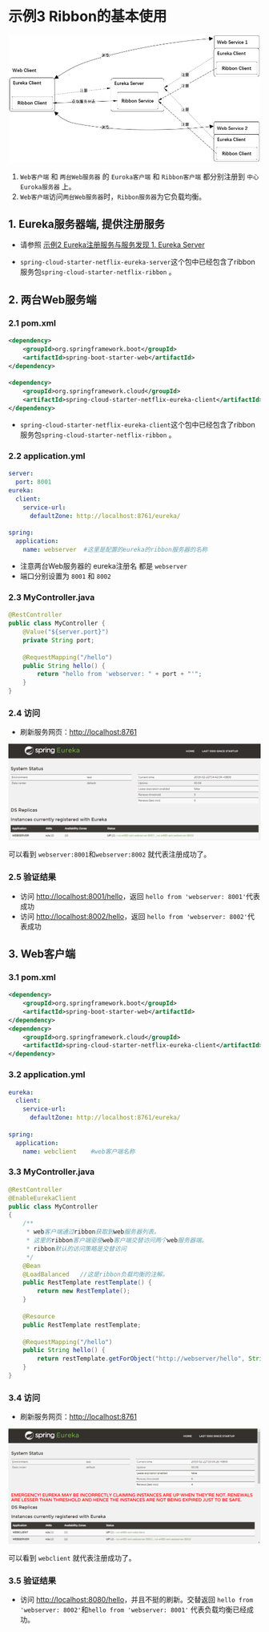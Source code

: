 # 示例3 Ribbon的基本使用

![framework.png](framework.png)

1. `Web客户端` 和 `两台Web服务器` 的 `Euroka客户端` 和 `Ribbon客户端` 都分别注册到 `中心Euroka服务器` 上。
2. `Web客户端`访问`两台Web服务器`时，`Ribbon服务器`为它负载均衡。

## 1. Eureka服务器端, 提供注册服务

* 请参照 [示例2 Eureka注册服务与服务发现 1. Eureka Server](../eg02/readme.md#1-Eureka-Server)

* `spring-cloud-starter-netflix-eureka-server`这个包中已经包含了ribbon服务包`spring-cloud-starter-netflix-ribbon` 。

## 2. 两台Web服务端

### 2.1 pom.xml

```xml
<dependency>
    <groupId>org.springframework.boot</groupId>
    <artifactId>spring-boot-starter-web</artifactId>
</dependency>

<dependency>
    <groupId>org.springframework.cloud</groupId>
    <artifactId>spring-cloud-starter-netflix-eureka-client</artifactId>
</dependency>
```

* `spring-cloud-starter-netflix-eureka-client`这个包中已经包含了ribbon服务包`spring-cloud-starter-netflix-ribbon` 。

### 2.2 application.yml

```yml
server:
  port: 8001
eureka:
  client:
    service-url:
      defaultZone: http://localhost:8761/eureka/

spring:
  application:
    name: webserver  #这里是配置的eureka的ribbon服务器的名称
```

* 注意两台Web服务器的 eureka注册名 都是 `webserver`
* 端口分别设置为 `8001` 和 `8002`

### 2.3 MyController.java

```java
@RestController
public class MyController {
    @Value("${server.port}")
    private String port;

    @RequestMapping("/hello")
    public String hello() {
        return "hello from 'webserver: " + port + "'";
    }
}
```

### 2.4 访问

* 刷新服务网页：<http://localhost:8761>

![webserver.png](webserver.png)

可以看到 `webserver:8001`和`webserver:8002` 就代表注册成功了。

### 2.5 验证结果

* 访问 <http://localhost:8001/hello>，返回 `hello from 'webserver: 8001'`代表成功
* 访问 <http://localhost:8002/hello>，返回 `hello from 'webserver: 8002'`代表成功

## 3. Web客户端

### 3.1 pom.xml

```xml
<dependency>
    <groupId>org.springframework.boot</groupId>
    <artifactId>spring-boot-starter-web</artifactId>
</dependency>
<dependency>
    <groupId>org.springframework.cloud</groupId>
    <artifactId>spring-cloud-starter-netflix-eureka-client</artifactId>
</dependency>
```

### 3.2 application.yml

```yml
eureka:
  client:
    service-url:
      defaultZone: http://localhost:8761/eureka/

spring:
  application:
    name: webclient    #web客户端名称
```

### 3.3 MyController.java

```java
@RestController
@EnableEurekaClient
public class MyController
{
    /**
     * web客户端通过ribbon获取到web服务器列表。
     * 这里的ribbon客户端驱使web客户端交替访问两个web服务器端。
     * ribbon默认的访问策略是交替访问
     */
    @Bean
    @LoadBalanced   //这是ribbon负载均衡的注解。
    public RestTemplate restTemplate() {
        return new RestTemplate();
    }

    @Resource
    public RestTemplate restTemplate;

    @RequestMapping("/hello")
    public String hello() {
        return restTemplate.getForObject("http://webserver/hello", String.class);
    }
}
```

### 3.4 访问

* 刷新服务网页：<http://localhost:8761>

![webclient.png](webclient.png)

可以看到 `webclient` 就代表注册成功了。

### 3.5 验证结果

* 访问 <http://localhost:8080/hello>，并且不挺的刷新。交替返回 `hello from 'webserver: 8002'`和`hello from 'webserver: 8001'` 代表负载均衡已经成功。